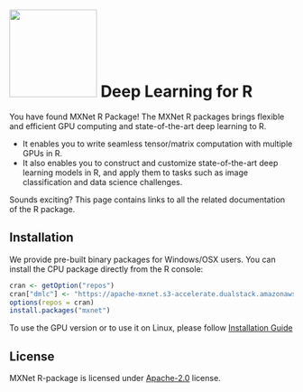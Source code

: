 <!--- Licensed to the Apache Software Foundation (ASF) under one -->
<!--- or more contributor license agreements.  See the NOTICE file -->
<!--- distributed with this work for additional information -->
<!--- regarding copyright ownership.  The ASF licenses this file -->
<!--- to you under the Apache License, Version 2.0 (the -->
<!--- "License"); you may not use this file except in compliance -->
<!--- with the License.  You may obtain a copy of the License at -->
<!--- -->
<!---   http://www.apache.org/licenses/LICENSE-2.0 -->
<!--- -->
<!--- Unless required by applicable law or agreed to in writing, -->
<!--- software distributed under the License is distributed on an -->
<!--- "AS IS" BASIS, WITHOUT WARRANTIES OR CONDITIONS OF ANY -->
<!--- KIND, either express or implied.  See the License for the -->
<!--- specific language governing permissions and limitations -->
<!--- under the License. -->

<img src=https://raw.githubusercontent.com/dmlc/dmlc.github.io/master/img/logo-m/mxnetR.png width=155/> Deep Learning for R
==========================

You have found MXNet R Package! The MXNet R packages brings flexible and efficient GPU
computing and state-of-the-art deep learning to R.

- It enables you to write seamless tensor/matrix computation with multiple GPUs in R.
- It also enables you to construct and customize state-of-the-art deep learning models in R,
  and apply them to tasks such as image classification and data science challenges.

Sounds exciting? This page contains links to all the related documentation of the R package.


Installation
------------

We provide pre-built binary packages for Windows/OSX users.
You can install the CPU package directly from the R console:

```r
cran <- getOption("repos")
cran["dmlc"] <- "https://apache-mxnet.s3-accelerate.dualstack.amazonaws.com/R/CRAN/"
options(repos = cran)
install.packages("mxnet")
```

To use the GPU version or to use it on Linux, please follow [Installation Guide](https://mxnet.io/install/index.html)

License
-------
MXNet R-package is licensed under [Apache-2.0](./LICENSE) license.
